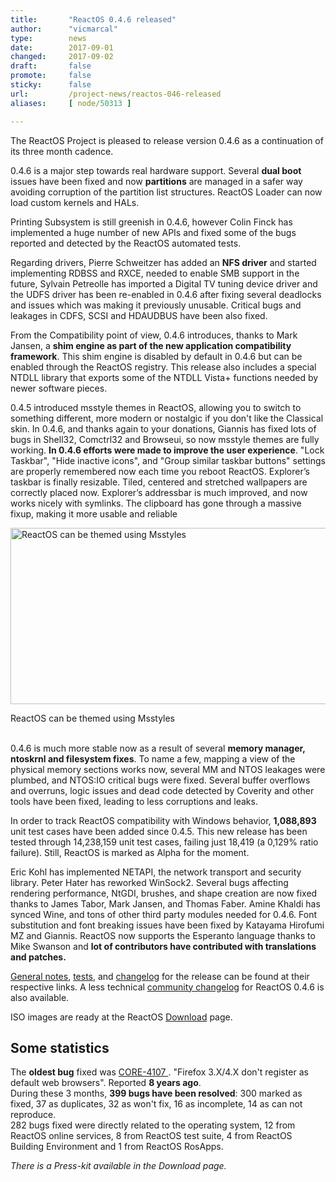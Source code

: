 ```yaml
---
title:       "ReactOS 0.4.6 released"
author:      "vicmarcal"
type:        news
date:        2017-09-01
changed:     2017-09-02
draft:       false
promote:     false
sticky:      false
url:         /project-news/reactos-046-released
aliases:     [ node/50313 ]

---
```


<p>The ReactOS Project is pleased to release version 0.4.6 as a continuation of its three month cadence. </p>
<p>0.4.6 is a major step towards real hardware support. Several <b>dual boot</b> issues have been fixed and now <b>partitions</b> are managed in a safer way avoiding corruption of the partition list structures. ReactOS Loader can now load custom kernels and HALs.

<p>Printing Subsystem is still greenish in 0.4.6, however Colin Finck has implemented a huge number of new APIs and fixed some of the bugs reported and detected by the ReactOS automated tests. </p>

<p>Regarding drivers, Pierre Schweitzer has added an <b>NFS driver</b> and started implementing RDBSS and RXCE, needed to enable SMB support in the future, Sylvain Petreolle has imported a Digital TV tuning device driver and the UDFS driver has been re-enabled in 0.4.6 after fixing several deadlocks and issues which was making it previously unusable. Critical bugs and leakages in CDFS, SCSI and HDAUDBUS have been also fixed.</p>

<p>From the Compatibility point of view, 0.4.6 introduces, thanks to Mark Jansen, a <b>shim engine as part of the new application compatibility framework</b>. This shim engine is disabled by default in 0.4.6 but can be enabled through the ReactOS registry. This release also includes a special NTDLL library that exports some of the NTDLL Vista+ functions needed by newer software pieces. </p>
 
<p>0.4.5 introduced msstyle themes in ReactOS, allowing you to switch to something different, more modern or nostalgic if you don't like the Classical skin. In 0.4.6, and thanks again to your donations, Giannis has fixed lots of bugs in Shell32, Comctrl32 and Browseui, so now msstyle themes are fully working. <b>In 0.4.6 efforts were made to improve the user experience</b>. "Lock Taskbar", "Hide inactive icons", and "Group similar taskbar buttons" settings are properly remembered now each time you reboot ReactOS. Explorer’s taskbar is finally resizable. Tiled, centered and stretched wallpapers are correctly placed now. Explorer’s addressbar is much improved, and now works nicely with symlinks. The clipboard has gone through a massive fixup, making it more usable and reliable</p>

<img src="/sites/default/files/imagepicker/14095/theming.jpg" alt="ReactOS can be themed using Msstyles"  class="imgp_img" width="724" height="282" /><div class="imgp_desc">ReactOS can be themed using Msstyles</div><br/>
<p>0.4.6 is much more stable now as a result of several <b>memory manager, ntoskrnl and filesystem fixes</b>. To name a few, mapping a view of the physical memory sections works now, several MM and NTOS leakages were plumbed, and NTOS:IO critical bugs were fixed. Several buffer overflows and overruns, logic issues and dead code detected by Coverity and other tools have been fixed, leading to less corruptions and leaks.</p>

<p>In order to track ReactOS compatibility with Windows behavior, <b>1,088,893</b> unit test cases have been added since 0.4.5. This new release has been tested through 14,238,159 unit test cases, failing just 18,419  (a 0,129% ratio failure).  Still, ReactOS is marked as Alpha for the moment. </p>

<p>Eric Kohl has implemented NETAPI, the network transport and security library. Peter Hater has reworked WinSock2. Several bugs affecting rendering performance, NtGDI, brushes, and shape creation are now fixed thanks to James Tabor, Mark Jansen, and Thomas Faber. Amine Khaldi has synced Wine, and tons of other third party modules needed for 0.4.6. Font substitution and font breaking issues have been fixed by Katayama Hirofumi MZ and Giannis. ReactOS now supports the Esperanto language thanks to Mike Swanson and <b>lot of contributors have contributed with translations and patches.</b></p>

<p><a href="https://reactos.org/wiki/0.4.6">General notes</a>, <a href="https://reactos.org/wiki/Tests_for_0.4.6">tests</a>, and <a href="https://reactos.org/wiki/ChangeLog-0.4.6">changelog</a> for the release can be found at their respective links. A less technical <a href="https://reactos.org/wiki/Community_Changelog-0.4.6">community changelog</a> for ReactOS 0.4.6 is also available.</p>

<p>ISO images are ready at the ReactOS <a href="https://reactos.org/download">Download</a> page.</p>

<h2>Some statistics</h2>
<p>The <b>oldest bug</b> fixed was <a href="https://jira.reactos.org/browse/CORE-4107">CORE-4107 </a>. "Firefox 3.X/4.X don't register as default web browsers". Reported <b>8 years ago</b>.<br/>
During these 3 months, <b>399 bugs have been resolved</b>: 300 marked as fixed, 37 as duplicates, 32 as won't fix, 16 as incomplete, 14 as can not reproduce.<br/>
282 bugs fixed were directly related to the operating system, 12 from ReactOS online services, 8 from ReactOS test suite, 4 from ReactOS Building Environment and 1 from ReactOS RosApps.</p>

<i>There is a Press-kit available in the Download page.</i>

